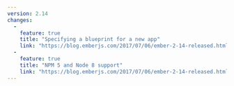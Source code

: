 ```yaml
---
version: 2.14
changes:
  - 
    feature: true
    title: "Specifying a blueprint for a new app"
    link: "https://blog.emberjs.com/2017/07/06/ember-2-14-released.html"
  - 
    feature: true
    title: "NPM 5 and Node 8 support"
    link: "https://blog.emberjs.com/2017/07/06/ember-2-14-released.html"
---
```


